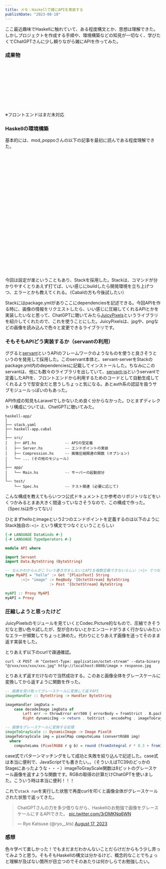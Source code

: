 ```yaml
---
title: メモ：Haskellで雑にAPIを実装する
publishDate: "2023-08-18"
---
```


ここ最近趣味でHaskellに触れていて、ある程度構文とか、思想は理解できた。しかしプロジェクトを作成する手順や、環境構築などの知見が一切なく、学びたくてChatGPTさんに少し頼りながら雑にAPIを作ってみた。

### 成果物

<div class="iframely-embed"><div class="iframely-responsive" style="height: 140px; padding-bottom: 0;"><a href="https://github.com/ryokatsuse/example-image-effect-app" data-iframely-url="//iframely.net/1nYhTXo?card=small"></a></div></div>

※フロントエンドはまだ未対応

### Haskellの環境構築

基本的には、mod_poppoさんの以下の記事を最初に読んである程度理解できた。

<div class="iframely-embed"><div class="iframely-responsive" style="padding-bottom: 52.5%; padding-top: 120px;"><a href="https://zenn.dev/mod_poppo/articles/haskell-setup-2023" data-iframely-url="//iframely.net/jpAYh9g"></a></div></div>


今回は設定が楽ということもあり、Stackを採用した。Stackは、コマンドが分かりやすくとりあえず打てば、いい感じにbuildしたら開発環境を立ち上げつつ、エラーとかも教えてくれる。（Cabalの方も今後試したい）

Stackにはpackage.ymlがありここにdependenciesを記述できる。今回APIを作る時に、画像の情報をリクエストしたら、いい感じに圧縮してくれるAPIとかを実装したいなと思って、ChatGPTに聴いてみたら[JuicyPixels](https://hackage.haskell.org/package/JuicyPixels)というライブラリを紹介してくれたので、これを使うことにした。JuicyPixelsは、jpgや、pngなどの画像を読み込んで色々と変更できるライブラリです。

### そもそもAPIどう実装するか（servantの利用）

ググると[servant](https://github.com/haskell-servant)というAPIのフレームワークのようなものを使うと良さそうというのを発見して採用した。このservant本体と、servant-serverをStackのpackage.yml内のdependenciesに記載してインストールした。ちなみにこのservantは、他にも数々のライブラリを出していて、[servant-js](https://github.com/haskell-servant/servant-js)というservantで定義したAPIを、フロントエンドから利用するためのコードとして自動生成してくれるようで型安全だと思うしちょっと気になる。あとauth系の認証を扱うサブモジュールっぽいのもあった。

API作成の知見もLaravelでしかないため良く分からなかった。ひとまずディレクトリ構成については、ChatGPTに聴いてみた。

```
haskell-app/
│
├── stack.yaml
├── haskell-app.cabal
│
├── src/
│   ├── API.hs             -- APIの型定義
│   ├── Server.hs          -- エンドポイントの実装
│   ├── Compression.hs     -- 画像圧縮関連の関数 (オプション)
│   └── ... (その他のモジュール)
│
├── app/
│   └── Main.hs            -- サーバーの起動部分
│
└── test/
    └── Spec.hs            -- テスト関連 (必要に応じて)
```

こんな構成を教えてもらいつつ公式ドキュメントとか参考のリポジトリなどをいくつかみるとまあ大きく間違っていなさそうなので、この構成で作った。（Spec.tsは作ってない）

ひとまずhelloとimageという2つのエンドポイントを定義するのは以下のようにStack独自の```:<|> ```という構文でつなぐということらしい

```haskell
{-# LANGUAGE DataKinds #-}
{-# LANGUAGE TypeOperators #-}

module API where

import Servant
import Data.ByteString (ByteString)

-- なんかわからんがこういう書き方をしないとAPIを複数定義できないらしい :<|> でつなぐ
type MyAPI = "hello" :> Get '[PlainText] String
       :<|> "image" :> ReqBody '[OctetStream] ByteString
                    :> Post '[OctetStream] ByteString

myAPI :: Proxy MyAPI
myAPI = Proxy

```

### 圧縮しようと思ったけど

JuicyPixelsのモジュールを見ていくとCodec.Picture的なもので、圧縮できそうだなと思い色々試したが、型が合わないとかエンコードがうまく行かないみたいなエラーが頻繁してちょっと諦めた。代わりにとりあえず画像を送ってそのまま返す実装をした。


とりあえず以下のcurlで疎通確認。

```
curl -X POST -H "Content-Type: application/octet-stream" --data-binary "@/xxx/xxx/xxx/xxx.jpg" http://localhost:8080/image > response.jpg

```

とりあえず返すだけなので当然成功する。このあと画像全体をグレースケールに変換してから返すように関数を作った。


```haskell
-- 画像を受け取ってグレースケールに変換して返すAPI
imageHandler :: ByteString -> Handler ByteString

imageHandler imgData =
    case decodeImage imgData of
        Left err -> throwError err500 { errorBody = fromStrict . B.pack $ "Failed to decode image: " ++  error }
        Right dynamicImg -> return . toStrict . encodePng . imageToGrayScale $ dynamicImg

-- 画像をグレースケールに変換する処理
imageToGrayScale :: DynamicImage -> Image Pixel8
imageToGrayScale img = pixelMap computeLuma (convertRGB8 img)
  where
    computeLuma (PixelRGB8 r g b) = round (fromIntegral r * 0.3 + fromIntegral g * 0.59 + fromIntegral b * 0.11)
```

case式でパターンマッチングをして成功と失敗を絞り込んで記述した。case式は本当に便利で、JavaScriptでも書きたい。。（そういえばTC39のどっかのStageにあったような・・・）imageToGrayScale関数は8ビットのグレースケール画像を返すような関数です。RGBの取得の計算だけChatGPTを使いました。こういう時は本当に便利！！！

これで`stack run`を実行した状態で再度curlを叩くと画像全体がグレースケールされた状態で返ってきた。

<blockquote class="twitter-tweet"><p lang="ja" dir="ltr">ChatGPTさんの力を多少借りながら、Haskellのお勉強で画像をグレースケールにするAPIできた。 <a href="https://t.co/3rDMKNq6WN">pic.twitter.com/3rDMKNq6WN</a></p>&mdash; Ryo Katsuse (@ryo__kts) <a href="https://twitter.com/ryo__kts/status/1692242516626792676?ref_src=twsrc%5Etfw">August 17, 2023</a></blockquote> <script async src="https://platform.twitter.com/widgets.js" charset="utf-8"></script>


### 感想

色々学べて楽しかった！でもまだまだわかんないことだらけだからもう少し弄ってみようと思う。そもそもHaskellの構文は分かるけど、概念的なことでちょっと理解が及ばない箇所が目立つのでそのあたりは何かしらでお勉強したい。
